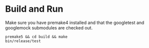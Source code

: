 # Build and Run

Make sure you have premake4 installed and that the googletest and googlemock
submodules are checked out.

    premake5 && cd build && make
    bin/release/test
